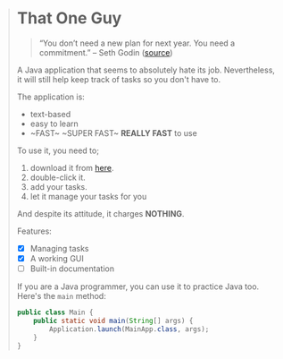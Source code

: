 > # That One Guy
> > “You don’t need a new plan for next year. You need a commitment.” – Seth Godin ([source](link-to-source))
> 
> A Java application that seems to absolutely hate its job.
> Nevertheless, it will still help keep track of tasks so you don't have to.
> 
>The application is:
> * text-based
> * easy to learn
> * ~FAST~ ~SUPER FAST~ __REALLY FAST__ to use
> 
> To use it, you need to;
> 
> 1. download it from [here](https://github.com/peanuts359/ip).
> 2. double-click it.
> 3. add your tasks.
> 4. let it manage your tasks for you
> 
> And despite its attitude, it charges **NOTHING**.
> 
> Features:
> 
> * [x]  Managing tasks
> * [x]  A working GUI
> * [ ]  Built-in documentation
> 
> If you are a Java programmer, you can use it to practice Java too. Here's the `main` method:
> 
> ```java
> public class Main {
>     public static void main(String[] args) {
>         Application.launch(MainApp.class, args);
>     }
> }
> ```